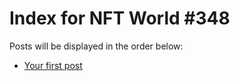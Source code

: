 # Index for NFT World #348
Posts will be displayed in the order below:

- [Your first post](./001-first.md)


